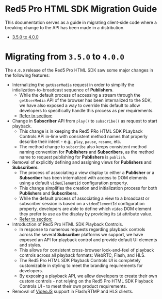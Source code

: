 # Red5 Pro HTML SDK Migration Guide
This documentation serves as a guide in migrating client-side code where a breaking change to the API has been made in a distribution.

* [3.5.0 to 4.0.0](#migrating-from-350-to-400)

# Migrating from `3.5.0` to `4.0.0`
The `4.0.0` release of the Red5 Pro HTML SDK saw some major changes in the following features:

* Internalizing the `getUserMedia` request in order to simplify the intialization-to-broadcast sequence of **Publishers**.
  * While the default process of accessing a stream through the `getUserMedia` API of the browser has been internalized to the SDK, we have also exposed a way to override this default to allow developers to specifically handle this process as per requirements.
  * [Refer to section:]()
* Change in **Subscriber** API from `play()` to `subscribe()` as request to start playback.
  * This change is in keeping the Red5 PRo HTML SDK PLayback Controls API in-line with consistent method names that properly describe their intent - e.g., `play`, `pause`, `resume`, etc.
  * The method change to `subscribe` also keeps consistent method naming convention for **Publishers** and **Subscribers**, as the method name to request publishing for **Publishers** is `publish`.
* Removal of explicitly defining and assigning views for **Publishers** and **Subscribers**.
  * The process of associating a view display to either a **Publisher** or a **Subscriber** has been internalized with access to DOM elements using a default `videoElementId` configuration property.
  * This change simplifies the creation and initialization process for both **Publishers** and **Subscribers**.
  * While the default process of associating a view to a broadcast or subscriber session is based on a `videoElementId` configuration property, developers are able to define which `video` DOM element they prefer to use as the display by providing its `id` attribute value.
  * [Refer to section:]()
* Introduction of Red5 Pro HTML SDK Playback Controls.
  * In response to numerous requests regarding playback controls across the several **Subscriber** platforms we support, we have exposed an API for playback control and provide default UI elements and styles.
  * This allows for consistent cross-browser look-and-feel of playback controls across all playback formats: WebRTC, Flash, and HLS.
  * The Red5 Pro HTML SDK Playback Controls UI is completely customizable in styling to meet the branding requirements for developers.
  * By exposing a playback API, we allow developers to create their own custom controls - not relying on the Red5 Pro HTML SDK Playback Controls UI - to meet their own product requirements.
* Removal of [VideoJS]() support in Flash/RTMP and HLS clients.


